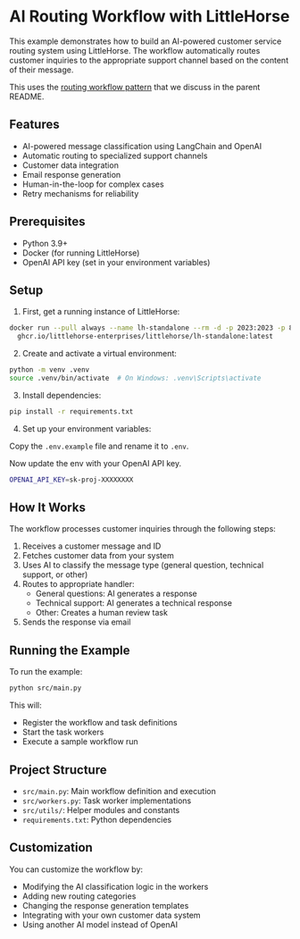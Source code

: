 # AI Routing Workflow with LittleHorse

This example demonstrates how to build an AI-powered customer service routing system using LittleHorse. The workflow automatically routes customer inquiries to the appropriate support channel based on the content of their message.

This uses the [routing workflow pattern](../README.md#routing) that we discuss in the parent README.

## Features

- AI-powered message classification using LangChain and OpenAI
- Automatic routing to specialized support channels
- Customer data integration
- Email response generation
- Human-in-the-loop for complex cases
- Retry mechanisms for reliability

## Prerequisites

- Python 3.9+
- Docker (for running LittleHorse)
- OpenAI API key (set in your environment variables)

## Setup

1. First, get a running instance of LittleHorse:

```bash
docker run --pull always --name lh-standalone --rm -d -p 2023:2023 -p 8080:8080 \
  ghcr.io/littlehorse-enterprises/littlehorse/lh-standalone:latest
```

2. Create and activate a virtual environment:

```bash
python -m venv .venv
source .venv/bin/activate  # On Windows: .venv\Scripts\activate
```

3. Install dependencies:

```bash
pip install -r requirements.txt
```

4. Set up your environment variables:

Copy the `.env.example` file and rename it to `.env`.

Now update the env with your OpenAI API key.

```bash
OPENAI_API_KEY=sk-proj-XXXXXXXX
```

## How It Works

The workflow processes customer inquiries through the following steps:

1. Receives a customer message and ID
2. Fetches customer data from your system
3. Uses AI to classify the message type (general question, technical support, or other)
4. Routes to appropriate handler:
   - General questions: AI generates a response
   - Technical support: AI generates a technical response
   - Other: Creates a human review task
5. Sends the response via email

## Running the Example

To run the example:

```bash
python src/main.py
```

This will:

- Register the workflow and task definitions
- Start the task workers
- Execute a sample workflow run

## Project Structure

- `src/main.py`: Main workflow definition and execution
- `src/workers.py`: Task worker implementations
- `src/utils/`: Helper modules and constants
- `requirements.txt`: Python dependencies

## Customization

You can customize the workflow by:

- Modifying the AI classification logic in the workers
- Adding new routing categories
- Changing the response generation templates
- Integrating with your own customer data system
- Using another AI model instead of OpenAI
